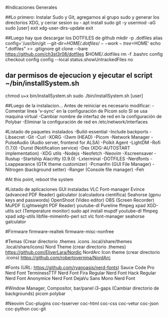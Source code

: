 
#Indicaciones Generales

##Lo primero: Instalar Sudo y Git, agregarnos al grupo sudo y generar los directorios XDG, y cerrar sesion
   su -
   apt install sudo git -y
   usermod -aG sudo [user]
   exit
   xdg-user-dirs-update
   exit

##Luego hay que descargar los DOTFILES de github
   mkdir -p .dotfiles
   alias config='/usr/bin/git --git-dir=$HOME/.dotfiles/ --work-tree=$HOME'
   echo ".dotfiles" >> .gitignore
   git clone --bare https://github.com/ch3st3r08/dotfiles $HOME/.dotfiles
   rm -f .bashrc
   config checkout
   config config --local status.showUntrackedFiles no

## dar permisos de ejecucion y ejecutar el script ~/bin/installSystem.sh 
   chmod u+x bin/installSystem.sh
   sudo ./bin/installSystem.sh [user]

##Luego de la instalacion...
Antes de reiniciar es necesario modificar:
-Comentar linea 'v-sync' en la configuración de Picom solo SI se usa maquina virtual
-Cambiar nombre de interfaz de red en la configuración de Polybar
-Eliminar la configuración de red en /etc/network/interfaces

#Listado de paquetes instalados
-Build-essential
-Include backports
-Libsecret
-Git
-Curl
-XORG
-I3wm (HEAD)
-Picom
-Network Manager
-PulseAudio (Audio server, frontend for ALSA)
-Polkit Agent
-LightDM
-Rofi (1.7.0)
-Dunst (Notification service)
-Dex (XDG-AUTOSTART implementation)
-XDG utils
-Nodejs
-Neofetch
-Neovim
-Xscreensaver
-Rustup
-Startship
Alacritty (0.9.0)
-Lxterminal
-DOTFILES
-Nerdfonts
-Lxappearance (GTK theme customizer)
-Pcmanfm (GUI File Manager)
-Nitrogen (background setter)
-Ranger (Console file manager)
-Feh

#At this point, reboot the system

#Listado de aplicaciones GUI instaladas
VLC
Font-manager
Evince (advanced PDF Reader)
galculator (calculadora científica)
Seahorse (gpnu keys and passwords)
OpenShoot (Video editor)
OBS (Screen Recorder)
MuPDF (Lightweight PDF Reader) 
youtube-dl
Pureline
ffmpeg
xpad
XGD-utils
sct (Temperature monitor)
   sudo apt install mupdf youtube-dl ffmpeg xpad xdg-utils libfile-mimeinfo-perl sct vlc font-manager seahorse galculator

#Firmware 
firmware-realtek
firmware-misc-nonfree

#Temas (Crear directorio .themes .icons .local/share/themes .local/share/icons)
Nord Theme (crear directorio .themes) https://github.com/EliverLara/Nordic
NordArc Icon theme (crear directorio .icons) https://github.com/robertovernina/NordArc


#Fonts (URL: https://github.com/ryanoasis/nerd-fonts)
Sauce Code Pro Nerd Font
TerminessTTF Nerd Font
Fira Regular Nerd Font
Hack Regular Nerd Font
Anonymice Nerd Font
DejaVu Sans Mono Nerd Font

#Window Manager, Compositor, bar/panel
i3-gaps (Cambiar directorio de backgrounds)
picom
polybar


#Neovim Coc-plugins
coc-tsserver
coc-html
coc-css
coc-vetur
coc-json
coc-python
coc-git
